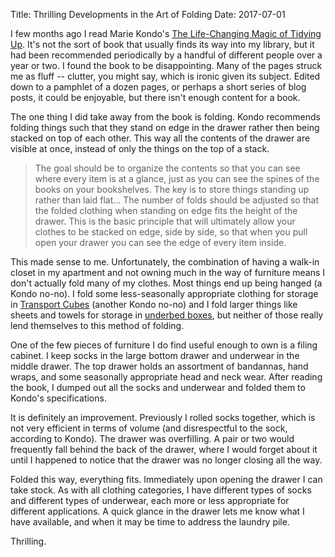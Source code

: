 Title: Thrilling Developments in the Art of Folding
Date: 2017-07-01

I few months ago I read Marie Kondo's [The Life-Changing Magic of Tidying Up](https://www.amazon.com/dp/1607747308/). It's not the sort of book that usually finds its way into my library, but it had been recommended periodically by a handful of different people over a year or two. I found the book to be disappointing. Many of the pages struck me as fluff -- clutter, you might say, which is ironic given its subject. Edited down to a pamphlet of a dozen pages, or perhaps a short series of blog posts, it could be enjoyable, but there isn't enough content for a book.

The one thing I did take away from the book is folding. Kondo recommends folding things such that they stand on edge in the drawer rather then being stacked on top of each other. This way all the contents of the drawer are visible at once, instead of only the things on the top of a stack.

> The goal should be to organize the contents so that you can see where every item is at a glance, just as you can see the spines of the books on your bookshelves. The key is to store things standing up rather than laid flat... The number of folds should be adjusted so that the folded clothing when standing on edge fits the height of the drawer. This is the basic principle that will ultimately allow your clothes to be stacked on edge, side by side, so that when you pull open your drawer you can see the edge of every item inside.

This made sense to me. Unfortunately, the combination of having a walk-in closet in my apartment and not owning much in the way of furniture means I don't actually fold many of my clothes. Most things end up being hanged (a Kondo no-no). I fold some less-seasonally appropriate clothing for storage in [Transport Cubes](http://store.tripleaughtdesign.com/Transport-Cube-Viewport) (another Kondo no-no) and I fold larger things like sheets and towels for storage in [underbed boxes](http://www.irisusainc.com/p-602-ss-ub.aspx), but neither of those really lend themselves to this method of folding.

One of the few pieces of furniture I do find useful enough to own is a filing cabinet. I keep socks in the large bottom drawer and underwear in the middle drawer. The top drawer holds an assortment of bandannas, hand wraps, and some seasonally appropriate head and neck wear. After reading the book, I dumped out all the socks and underwear and folded them to Kondo's specifications.

It is definitely an improvement. Previously I rolled socks together, which is not very efficient in terms of volume (and disrespectful to the sock, according to Kondo). The drawer was overfilling. A pair or two would frequently fall behind the back of the drawer, where I would forget about it until I happened to notice that the drawer was no longer closing all the way.

Folded this way, everything fits. Immediately upon opening the drawer I can take stock. As with all clothing categories, I have different types of socks and different types of underwear, each more or less appropriate for different applications. A quick glance in the drawer lets me know what I have available, and when it may be time to address the laundry pile.

Thrilling.
